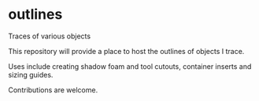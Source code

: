 # outlines
Traces of various objects

This repository will provide a place to host the outlines of objects I trace.

Uses include creating shadow foam and tool cutouts, container inserts and sizing guides.

Contributions are welcome.
